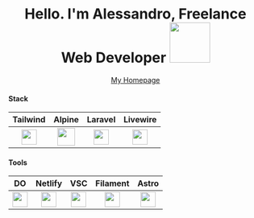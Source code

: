 ###
<div align="center">
   <h1>Hello. I'm Alessandro, Freelance Web Developer <img src="https://media.giphy.com/media/pPzjpxJXa0pna/giphy.gif" width="80px"> </h1>
   
   <a href="https://talale.it" target="_blank">
      My Homepage
   </a>
</div>

#### Stack
| Tailwind  | Alpine | Laravel | Livewire |
| :-------------: | :-------------: | :-------------: | :-------------: |
| <img height="30px" width="30px" src="https://cdn.svgporn.com/logos/tailwindcss-icon.svg">  | <img width="35px" src="https://cdn.svgporn.com/logos/alpinejs-icon.svg"> |  <img height="30px" src="https://cdn.svgporn.com/logos/laravel.svg"> |  <img height="30px" src="https://laravel-livewire.com/img/twitter.png"> |

#### Tools
| DO | Netlify | VSC | Filament | Astro |
| :-------------: | :-------------: | :-------------: | :-------------: | :-------------: |
| <img height="30px" src="https://cdn.svgporn.com/logos/digital-ocean.svg">  | <img height="30px" src="https://cdn.svgporn.com/logos/netlify.svg"> |  <img height="30px" src="https://cdn.svgporn.com/logos/visual-studio-code.svg"> |  <img height="30px" src="https://filamentphp.com/images/dog.svg"> | <img height="30px" src="https://cdn.svgporn.com/logos/astro.svg"> |

